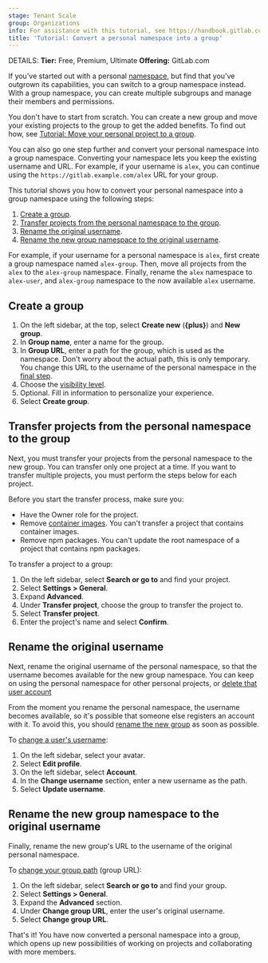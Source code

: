 ```yaml
---
stage: Tenant Scale
group: Organizations
info: For assistance with this tutorial, see https://handbook.gitlab.com/handbook/product/ux/technical-writing/#assignments-to-other-projects-and-subjects.
title: 'Tutorial: Convert a personal namespace into a group'
---
```


DETAILS:
**Tier:** Free, Premium, Ultimate
**Offering:** GitLab.com

If you've started out with a personal [namespace](../../user/namespace/_index.md), but find
that you've outgrown its capabilities, you can switch to a group namespace instead.
With a group namespace, you can create multiple subgroups and manage their members and permissions.

You don't have to start from scratch. You can create a new group
and move your existing projects to the group to get the added benefits.
To find out how, see [Tutorial: Move your personal project to a group](../move_personal_project_to_group/_index.md).

You can also go one step further and convert your personal namespace into a group namespace.
Converting your namespace lets you keep the existing username and URL. For example, if your
username is `alex`, you can continue using the `https://gitlab.example.com/alex` URL for your group.

This tutorial shows you how to convert your personal namespace into a group namespace
using the following steps:

1. [Create a group](#create-a-group).
1. [Transfer projects from the personal namespace to the group](#transfer-projects-from-the-personal-namespace-to-the-group).
1. [Rename the original username](#rename-the-original-username).
1. [Rename the new group namespace to the original username](#rename-the-new-group-namespace-to-the-original-username).

For example, if your username for a personal namespace is `alex`, first create a group namespace named `alex-group`.
Then, move all projects from the `alex` to the `alex-group` namespace. Finally,
rename the `alex` namespace to `alex-user`, and `alex-group` namespace to the now available `alex` username.

## Create a group

1. On the left sidebar, at the top, select **Create new** (**{plus}**) and **New group**.
1. In **Group name**, enter a name for the group.
1. In **Group URL**, enter a path for the group, which is used as the namespace.
   Don't worry about the actual path, this is only temporary. You change this URL to the username of the personal namespace in the [final step](#rename-the-new-group-namespace-to-the-original-username).
1. Choose the [visibility level](../../user/public_access.md).
1. Optional. Fill in information to personalize your experience.
1. Select **Create group**.

## Transfer projects from the personal namespace to the group

Next, you must transfer your projects from the personal namespace to the new group.
You can transfer only one project at a time. If you want to transfer multiple projects,
you must perform the steps below for each project.

Before you start the transfer process, make sure you:

- Have the Owner role for the project.
- Remove [container images](../../user/packages/container_registry/_index.md#move-or-rename-container-registry-repositories).
  You can't transfer a project that contains container images.
- Remove npm packages. You can't update the root namespace of a project that contains npm packages.

To transfer a project to a group:

1. On the left sidebar, select **Search or go to** and find your project.
1. Select **Settings > General**.
1. Expand **Advanced**.
1. Under **Transfer project**, choose the group to transfer the project to.
1. Select **Transfer project**.
1. Enter the project's name and select **Confirm**.

## Rename the original username

Next, rename the original username of the personal namespace, so that the username becomes available for the new group namespace.
You can keep on using the personal namespace for other personal projects, or [delete that user account](../../user/profile/account/delete_account.md)

From the moment you rename the personal namespace, the username becomes available, so it's possible that someone else registers an account with it. To avoid this, you should [rename the new group](#rename-the-new-group-namespace-to-the-original-username) as soon as possible.

To [change a user's username](../../user/profile/_index.md#change-your-username):

1. On the left sidebar, select your avatar.
1. Select **Edit profile**.
1. On the left sidebar, select **Account**.
1. In the **Change username** section, enter a new username as the path.
1. Select **Update username**.

## Rename the new group namespace to the original username

Finally, rename the new group's URL to the username of the original personal namespace.

To [change your group path](../../user/group/manage.md#change-a-groups-path) (group URL):

1. On the left sidebar, select **Search or go to** and find your group.
1. Select **Settings > General**.
1. Expand the **Advanced** section.
1. Under **Change group URL**, enter the user's original username.
1. Select **Change group URL**.

That's it! You have now converted a personal namespace into a group, which opens up new possibilities of
working on projects and collaborating with more members.
